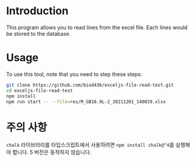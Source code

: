# Introduction

This program allows you to read lines from the excel file. Each lines would be stored to the database.

# Usage

To use this tool, note that you need to step these steps:

```sh
git clone https://github.com/biud436/exceljs-file-read-test.git
cd exceljs-file-read-test
npm install
npm run start -- --file=res/M_GB16.9L-2_20211201_140029.xlsx
```

# 주의 사항

`chalk` 라이브러리를 타입스크립트에서 사용하려면 `npm install chalk@^4`를 실행해야 합니다. 5 버전은 동작하지 않습니다.
